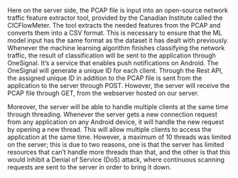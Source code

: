 Here on the server side, the PCAP file is input into an open-source network traffic feature extractor
tool, provided by the Canadian Institute called the CICFlowMeter. The tool extracts the needed features from the
PCAP and converts them into a CSV format. This is necessary to ensure that the ML model input has the same
format as the dataset it has dealt with previously.
Whenever the machine learning algorithm finishes classifying the network traffic, the result of classification
will be sent to the application through OneSignal. It’s a service that enables push notifications on Android. The
OneSignal will generate a unique ID for each client. Through the Rest API, the assigned unique ID in addition to
the PCAP file is sent from the application to the server through POST. However, the server will receive the PCAP
file through GET, from the webserver hosted on our server.

Moreover, the server will be able to handle multiple clients at the same time through threading. Whenever the
server gets a new connection request from any application on any Android device, it will handle the new request by
opening a new thread. This will allow multiple clients to access the application at the same time.
However, a maximum of 10 threads was limited on the server; this is due to two reasons, one is that the server
has limited resources that can’t handle more threads than that, and the other is that this would inhibit a Denial of
Service (DoS) attack, where continuous scanning requests are sent to the server in order to bring it down.
